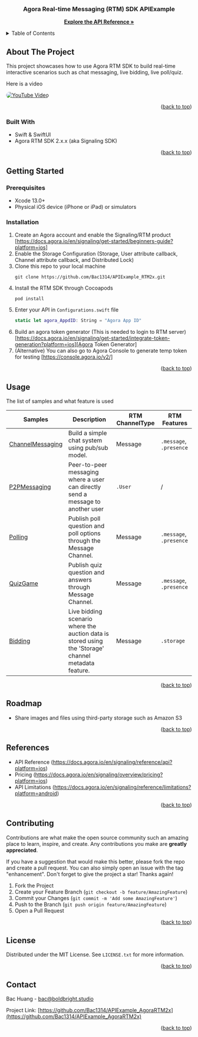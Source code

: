 <a name="readme-top"></a>

<!-- PROJECT LOGO -->
<br />
<div align="center">
  <a href="https://github.com/Bac1314/APIExample_AgoraRTM2x">
    <!-- <img src="images/logo.png" alt="Logo" width="80" height="80"> -->
  </a>

<h3 align="center">Agora Real-time Messaging (RTM) SDK APIExample</h3>


  <p align="center">
    <a href="https://docs.agora.io/en/signaling/reference/api?platform=ios"><strong>Explore the API Reference »</strong></a>

  </p>
</div>


<!-- TABLE OF CONTENTS -->
<details>
  <summary>Table of Contents</summary>
  <ol>
    <li>
      <a href="#about-the-project">About The Project</a>
      <ul>
        <li><a href="#built-with">Built With</a></li>
      </ul>
    </li>
    <li>
      <a href="#getting-started">Getting Started</a>
      <ul>
        <li><a href="#prerequisites">Prerequisites</a></li>
        <li><a href="#installation">Installation</a></li>
      </ul>
    </li>
    <li><a href="#usage">Usage</a></li>
    <li><a href="#roadmap">Roadmap</a></li>
    <li><a href="#contributing">Contributing</a></li>
    <li><a href="#license">License</a></li>
    <li><a href="#contact">Contact</a></li>
    <li><a href="#acknowledgments">Acknowledgments</a></li>
  </ol>
</details>



<!-- ABOUT THE PROJECT -->
## About The Project

<!-- [![Product Name Screen Shot][product-screenshot]](https://example.com) -->

This project showcases how to use Agora RTM SDK to build real-time interactive scenarios such as chat messaging, live bidding, live poll/quiz.

Here is a video 

<!-- [![YouTube Video](https://img.youtube.com/vi/5ZqHV-nf7WY/0.jpg)](https://www.youtube.com/watch?v=5ZqHV-nf7WY) -->

<a href="https://www.youtube.com/watch?v=5ZqHV-nf7WY">
  <img src="https://img.youtube.com/vi/5ZqHV-nf7WY/0.jpg" alt="YouTube Video" style="border-radius: 16px;">
</a>


<p align="right">(<a href="#readme-top">back to top</a>)</p>


### Built With

* Swift & SwiftUI
* Agora RTM SDK 2.x.x (aka Signaling SDK)
<p align="right">(<a href="#readme-top">back to top</a>)</p>

<!-- GETTING STARTED -->
## Getting Started


### Prerequisites

* Xcode 13.0+
* Physical iOS device (iPhone or iPad) or simulators


### Installation

1. Create an Agora account and enable the Signaling/RTM product [https://docs.agora.io/en/signaling/get-started/beginners-guide?platform=ios]
2. Enable the Storage Configuration (Storage, User attribute callback, Channel attribute callback, and Distributed Lock)
3. Clone this repo to your local machine 
   ```
   git clone https://github.com/Bac1314/APIExample_RTM2x.git
   ```
4. Install the RTM SDK through Cocoapods
   ```
   pod install
   ```
5. Enter your API in `Configurations.swift` file
   ```swift
   static let agora_AppdID: String = "Agora App ID"
   ```
6. Build an agora token generator (This is needed to login to RTM server) [https://docs.agora.io/en/signaling/get-started/integrate-token-generation?platform=ios][Agora Token Generator]
7. (Alternative) You can also go to Agora Console to generate temp token for testing [https://console.agora.io/v2/]

<p align="right">(<a href="#readme-top">back to top</a>)</p>



<!-- USAGE EXAMPLES -->
## Usage

The list of samples and what feature is used


| **Samples**      | **Description**                                                                                      | **RTM ChannelType** | **RTM Features**  |
|------------------|------------------------------------------------------------------------------------------------------|---------------------|-------------------|
| [ChannelMessaging](/APIExample_RTM2x/Examples/Basic/ChannelMessaging) | Build a simple chat system using pub/sub model.                                                      | Message             | `.message`, `.presence` |
| [P2PMessaging](/APIExample_RTM2x/Examples/Basic/P2PMessaging)     | Peer-to-peer messaging where a user can directly send a message to another user                      | `.User`                | /                 |
| [Polling](APIExample_RTM2x/Examples/Advanced/Polling)          | Publish poll question and poll options through the Message Channel.                                  | Message             | `.message`, `.presence` |
| [QuizGame](APIExample_RTM2x/Examples/Advanced/QuizGame)         | Publish quiz question and answers through Message Channel.                                           | Message             | `.message`, `.presence` |
| [Bidding](APIExample_RTM2x/Examples/Advanced/Bidding)          | Live bidding scenario where the auction data is stored using the 'Storage' channel metadata feature. | Message             | `.storage`           |
<p align="right">(<a href="#readme-top">back to top</a>)</p>



<!-- ROADMAP -->
## Roadmap

- Share images and files using third-party storage such as Amazon S3

<p align="right">(<a href="#readme-top">back to top</a>)</p>


<!-- RTM API Limitation -->
## References

- API Reference (https://docs.agora.io/en/signaling/reference/api?platform=ios)
- Pricing (https://docs.agora.io/en/signaling/overview/pricing?platform=ios)
- API Limitations (https://docs.agora.io/en/signaling/reference/limitations?platform=android)



<p align="right">(<a href="#readme-top">back to top</a>)</p>


<!-- CONTRIBUTING -->
## Contributing

Contributions are what make the open source community such an amazing place to learn, inspire, and create. Any contributions you make are **greatly appreciated**.

If you have a suggestion that would make this better, please fork the repo and create a pull request. You can also simply open an issue with the tag "enhancement".
Don't forget to give the project a star! Thanks again!

1. Fork the Project
2. Create your Feature Branch (`git checkout -b feature/AmazingFeature`)
3. Commit your Changes (`git commit -m 'Add some AmazingFeature'`)
4. Push to the Branch (`git push origin feature/AmazingFeature`)
5. Open a Pull Request

<p align="right">(<a href="#readme-top">back to top</a>)</p>



<!-- LICENSE -->
## License

Distributed under the MIT License. See `LICENSE.txt` for more information.

<p align="right">(<a href="#readme-top">back to top</a>)</p>



<!-- CONTACT -->
## Contact

Bac Huang  - bac@boldbright.studio

Project Link: [https://github.com/Bac1314/APIExample_AgoraRTM2x](https://github.com/Bac1314/APIExample_AgoraRTM2x)

<p align="right">(<a href="#readme-top">back to top</a>)</p>



